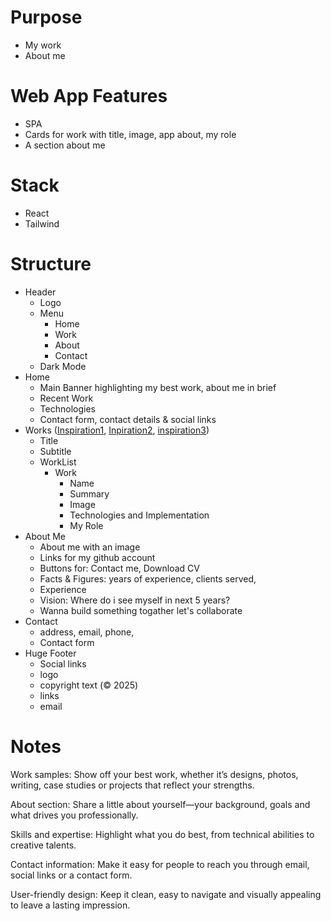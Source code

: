 # Purpose

- My work
- About me

# Web App Features

- SPA
- Cards for work with title, image, app about, my role
- A section about me

# Stack

- React
- Tailwind

# Structure

- Header
  - Logo
  - Menu
    - Home
    - Work
    - About
    - Contact
  - Dark Mode
- Home
  - Main Banner highlighting my best work, about me in brief
  - Recent Work
  - Technologies
  - Contact form, contact details & social links
- Works ([Inspiration1](https://www.fominnalina.com/), [Inpiration2](https://ali-ch-portfolio.vercel.app/projects), [inspiration3](https://mertcankose.vercel.app/#works))
  - Title
  - Subtitle
  - WorkList
    - Work
      - Name
      - Summary
      - Image
      - Technologies and Implementation
      - My Role
- About Me
  - About me with an image
  - Links for my github account
  - Buttons for: Contact me, Download CV
  - Facts & Figures: years of experience, clients served,
  - Experience
  - Vision: Where do i see myself in next 5 years?
  - Wanna build something togather let's collaborate
- Contact
  - address, email, phone,
  - Contact form
- Huge Footer
  - Social links
  - logo
  - copyright text (© 2025)
  - links
  - email

# Notes

Work samples: Show off your best work, whether it’s designs, photos, writing, case studies or projects that reflect your strengths.

About section: Share a little about yourself—your background, goals and what drives you professionally.

Skills and expertise: Highlight what you do best, from technical abilities to creative talents.

Contact information: Make it easy for people to reach you through email, social links or a contact form.

User-friendly design: Keep it clean, easy to navigate and visually appealing to leave a lasting impression.
